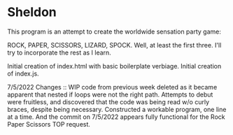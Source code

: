 # Sheldon

This program is an attempt to create the worldwide sensation party game:

ROCK, PAPER, SCISSORS, LIZARD, SPOCK.
Well, at least the first three. I'll try to incorporate the rest as I learn.

Initial creation of index.html with basic boilerplate verbiage.
Initial creation of index.js.

7/5/2022 Changes
:: WIP code from previous week deleted as it became apparent that nested if loops were not the right path.
Attempts to debut were fruitless, and discovered that the code was being read w/o curly braces, despite being necessary. Constructed a workable program, one line at a time. And the commit on 7/5/2022 appears fully functional for the Rock Paper Scissors TOP request.

